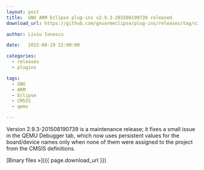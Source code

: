 ```yaml
---
layout: post
title:  GNU ARM Eclipse plug-ins v2.9.3-201508190739 released
download_url: https://github.com/gnuarmeclipse/plug-ins/releases/tag/v2.9.3-201508190739

author: Liviu Ionescu

date:   2015-08-19 12:00:00

categories:
  - releases
  - plugins

tags:
  - GNU
  - ARM
  - Eclipse
  - CMSIS
  - qemu

---
```


Version 2.9.3-201508190739 is a maintenance release; it fixes a small issue in the QEMU Debugger tab, which now uses persistent values for the board/device names only when none of them were assigned to the project from the CMSIS definitions.

[Binary files »]({{ page.download_url }})
